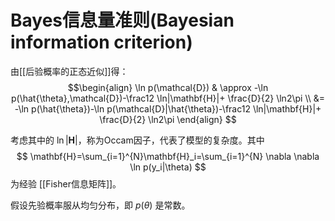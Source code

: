 # Bayes信息量准则(Bayesian information criterion)

由[[后验概率的正态近似]]得：
$$\begin{align}
\ln p(\mathcal{D}) & \approx -\ln p(\hat{\theta},\mathcal{D})-\frac12 \ln|\mathbf{H}|+ \frac{D}{2} \ln2\pi \\
&= -\ln p(\hat{\theta})-\ln p(\mathcal{D}|\hat{\theta})-\frac12 \ln|\mathbf{H}|+ \frac{D}{2} \ln2\pi
\end{align} $$

考虑其中的 $\ln|\mathbf{H}|$，称为Occam因子，代表了模型的复杂度。其中
$$ \mathbf{H}=\sum_{i=1}^{N}\mathbf{H}_i=\sum_{i=1}^{N} \nabla \nabla \ln p(y_i|\theta) $$
为经验 [[Fisher信息矩阵]]。


假设先验概率服从均匀分布，即 $p(\theta)$ 是常数。

